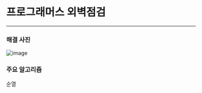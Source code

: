 # 프로그래머스 외벽점검

---

### 해결 사진

![image](https://user-images.githubusercontent.com/41224549/89800685-109d9300-db6a-11ea-964c-d3c4451ff965.png)

### 주요 알고리즘

순열
